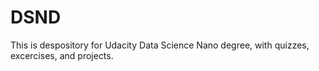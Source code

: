 # DSND
This is despository for Udacity Data Science Nano degree, with quizzes, excercises, and projects.
